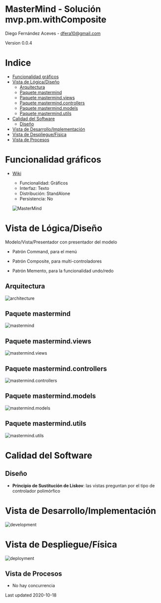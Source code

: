 # MasterMind - Solución mvp.pm.withComposite

Diego Fernández Aceves - dfera10@gmail.com

Version 0.0.4

# Indice
 - [Funcionalidad gráficos](#Funcionalidad-gráficos)
 - [Vista de Lógica/Diseño](#Vista-de-LógicaDiseño)
    * [Arquitectura](#Arquitectura)
    * [Paquete mastermind](#Paquete-mastermind)
    * [Paquete mastermind.views](#Paquete-mastermindviews)
    * [Paquete mastermind.controllers](#Paquete-mastermindcontrollers)
    * [Paquete mastermind.models](#Paquete-mastermindmodels)
    * [Paquete mastermind.utils](#Paquete-mastermindutils)
 - [Calidad del Software](#Calidad-del-Software)
    * [Diseño](#Diseño)
 - [Vista de Desarrollo/Implementación](#Vista-de-DesarrolloImplementación)
 - [Vista de Despliegue/Física](#Vista-de-DespliegueFísica)
 - [Vista de Procesos](#Vista-de-Procesos)

# Funcionalidad gráficos
 - [Wiki](https://en.wikipedia.org/wiki/Mastermind_(board_game))
    - Funcionalidad: Gráficos
    - Interfaz: Texto
    - Distribución: StandAlone
    - Persistencia: No
 
    ![MasterMind](https://github.com/TheMercuryBeat/MasterMind/blob/mvp.pm.withComposite/docs/images/300px-mastermind.jpg?raw=true)
 
# Vista de Lógica/Diseño
Modelo/Vista/Presentador con presentador del modelo

* Patrón Command, para el menú

* Patrón Composite, para multi-controladores

* Patrón Memento, para la funcionalidad undo/redo

## Arquitectura
![architecture](https://github.com/TheMercuryBeat/MasterMind/blob/mvp.pm.withComposite/docs/images/MasterMindArquitecture.png?raw=true)

## Paquete mastermind
![mastermind](https://github.com/TheMercuryBeat/MasterMind/blob/mvp.pm.withComposite/docs/images/PackageMasterMind.png?raw=true)

## Paquete mastermind.views
![mastermind.views](https://github.com/TheMercuryBeat/MasterMind/blob/mvp.pm.withComposite/docs/images/PackageMasterMindViews.png?raw=true)

## Paquete mastermind.controllers
![mastermind.controllers](https://github.com/TheMercuryBeat/MasterMind/blob/mvp.pm.withComposite/docs/images/PackageMasterMindControllers.png?raw=true)

## Paquete mastermind.models
![mastermind.models](https://github.com/TheMercuryBeat/MasterMind/blob/mvp.pm.withComposite/docs/images/PackageMasterMindModels.png?raw=true)

## Paquete mastermind.utils
![mastermind.utils](https://github.com/TheMercuryBeat/MasterMind/blob/mvp.pm.withComposite/docs/images/PackageMasterMindUtils.png?raw=true)

# Calidad del Software

## Diseño

- **Principio de Sustitución de Liskov**: las vistas preguntan por el tipo de controlador polimórfico
  
# Vista de Desarrollo/Implementación
![development](https://github.com/TheMercuryBeat/MasterMind/blob/mvp.pm.withComposite/docs/images/MasterMindDevelopment.png?raw=true)

# Vista de Despliegue/Física
![deployment](https://github.com/TheMercuryBeat/MasterMind/blob/mvp.pm.withComposite/docs/images/MasterMindDeployment.png?raw=true)

## Vista de Procesos

-   No hay concurrencia

Last updated 2020-10-18